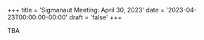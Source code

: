+++
title = 'Sigmanaut Meeting: April 30, 2023'
date = '2023-04-23T00:00:00-00:00'
draft = 'false'
+++

TBA
